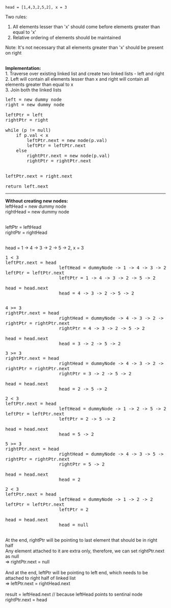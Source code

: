 <code>head = [1,4,3,2,5,2], x = 3 </code>

Two rules:
1. All elements lesser than 'x' should come before elements greater than equal to 'x'
2. Relative ordering of elements should be maintained

Note: It's not necessary that all elements greater than 'x' should be present on right

<br>
<b>Implementation:</b>
<br>1. Traverse over existing linked list and create two linked lists - left and right
<br>2. Left will contain all elements lesser than x and right will contain all elements greater than equal to x
<br>3. Join both the linked lists

<pre>
left = new dummy node
right = new dummy node

leftPtr = left
rightPtr = right

while (p != null) 
	if p.val < x
		leftPtr.next = new node(p.val)
		leftPtr = leftPtr.next
	else 
		rightPtr.next = new node(p.val)
		rightPtr = rightPtr.next


leftPtr.next = right.next

return left.next
</pre>

<hr>
<b>Without creating new nodes:</b>
<br>leftHead = new dummy node
<br>rightHead = new dummy node

<br>leftPtr = leftHead
<br>rightPtr = rightHead

<br>head = 1 -> 4 -> 3 -> 2 -> 5 -> 2, x = 3

<pre>
1 < 3
leftPtr.next = head 
					leftHead = dummyNode -> 1 -> 4 -> 3 -> 2 -> 5 -> 2
leftPtr = leftPtr.next 
					leftPtr = 1 -> 4 -> 3 -> 2 -> 5 -> 2

head = head.next 
					head = 4 -> 3 -> 2 -> 5 -> 2

</pre>
<pre>
4 >= 3
rightPtr.next = head 
					rightHead = dummyNode -> 4 -> 3 -> 2 -> 5 -> 2
rightPtr = rightPtr.next
					rightPtr = 4 -> 3 -> 2 -> 5 -> 2
					
head = head.next 
					head = 3 -> 2 -> 5 -> 2
</pre>

<pre>
3 >= 3
rightPtr.next = head 
					rightHead = dummyNode -> 4 -> 3 -> 2 -> 5 -> 2
rightPtr = rightPtr.next
					rightPtr = 3 -> 2 -> 5 -> 2
					
head = head.next 
					head = 2 -> 5 -> 2
</pre>
<pre>
2 < 3
leftPtr.next = head 
					leftHead = dummyNode -> 1 -> 2 -> 5 -> 2
leftPtr = leftPtr.next 
					leftPtr = 2 -> 5 -> 2
					
head = head.next 
					head = 5 -> 2
</pre>
<pre>
5 >= 3
rightPtr.next = head 
					rightHead = dummyNode -> 4 -> 3 -> 5 -> 2
rightPtr = rightPtr.next
					rightPtr = 5 -> 2

head = head.next 
					head = 2
</pre>
<pre>
2 < 3
leftPtr.next = head 
					leftHead = dummyNode -> 1 -> 2 -> 2
leftPtr = leftPtr.next 
					leftPtr = 2

head = head.next 
					head = null					
</pre>

<br>At the end, rightPtr will be pointing to last element that should be in right half
<br>Any element attached to it are extra only, therefore, we can set rightPtr.next as null
<br>=> rightPtr.next = null
<br>
<br>And at the end, leftPtr will be pointing to left end, which needs to be attached to right half of linked list
<br>=> leftPtr.next = rightHead.next
<br>
<br>result = leftHead.next // because leftHead points to sentinal node
<br>rightPtr.next = head 
